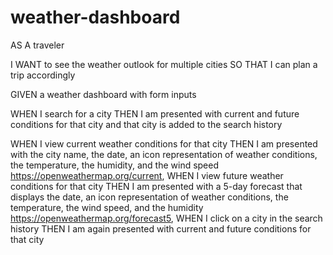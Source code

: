 # weather-dashboard

AS A traveler


I WANT to see the weather outlook for multiple cities
SO THAT I can plan a trip accordingly

GIVEN a weather dashboard with form inputs


WHEN I search for a city
THEN I am presented with current and future conditions for that city and that city is added to the search history

WHEN I view current weather conditions for that city
THEN I am presented with the city name, the date, an icon representation of weather conditions, the temperature, the humidity, and the wind speed
https://openweathermap.org/current,
WHEN I view future weather conditions for that city
THEN I am presented with a 5-day forecast that displays the date, an icon representation of weather conditions, the temperature, the wind speed, and the humidity
https://openweathermap.org/forecast5, 
WHEN I click on a city in the search history
THEN I am again presented with current and future conditions for that city